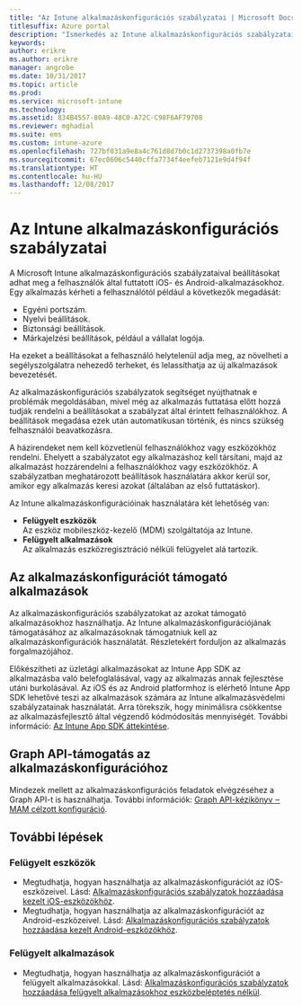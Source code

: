 ```yaml
---
title: "Az Intune alkalmazáskonfigurációs szabályzatai | Microsoft Docs"
titlesuffix: Azure portal
description: "Ismerkedés az Intune alkalmazáskonfigurációs szabályzatainak használatával."
keywords: 
author: erikre
ms.author: erikre
manager: angrobe
ms.date: 10/31/2017
ms.topic: article
ms.prod: 
ms.service: microsoft-intune
ms.technology: 
ms.assetid: 834B4557-80A9-48C0-A72C-C98F6AF79708
ms.reviewer: mghadial
ms.suite: ems
ms.custom: intune-azure
ms.openlocfilehash: 727bf031a9e8a4c761d8d7b0c1d2737398a0fb7e
ms.sourcegitcommit: 67ec0606c5440cffa7734f4eefeb7121e9d4f94f
ms.translationtype: HT
ms.contentlocale: hu-HU
ms.lasthandoff: 12/08/2017
---
```

# <a name="app-configuration-policies-for-intune"></a>Az Intune alkalmazáskonfigurációs szabályzatai

A Microsoft Intune alkalmazáskonfigurációs szabályzataival beállításokat adhat meg a felhasználók által futtatott iOS- és Android-alkalmazásokhoz. Egy alkalmazás kérheti a felhasználótól például a következők megadását:

- Egyéni portszám.
- Nyelvi beállítások.
- Biztonsági beállítások.
- Márkajelzési beállítások, például a vállalat logója.

Ha ezeket a beállításokat a felhasználó helytelenül adja meg, az növelheti a segélyszolgálatra nehezedő terheket, és lelassíthatja az új alkalmazások bevezetését.

Az alkalmazáskonfigurációs szabályzatok segítséget nyújthatnak e problémák megoldásában, mivel még az alkalmazás futtatása előtt hozzá tudják rendelni a beállításokat a szabályzat által érintett felhasználókhoz. A beállítások megadása ezek után automatikusan történik, és nincs szükség felhasználói beavatkozásra.

A házirendeket nem kell közvetlenül felhasználókhoz vagy eszközökhöz rendelni. Ehelyett a szabályzatot egy alkalmazáshoz kell társítani, majd az alkalmazást hozzárendelni a felhasználókhoz vagy eszközökhöz. A szabályzatban meghatározott beállítások használatára akkor kerül sor, amikor egy alkalmazás keresi azokat (általában az első futtatáskor).

Az Intune alkalmazáskonfigurációinak használatára két lehetőség van:
 - **Felügyelt eszközök**  
   Az eszköz mobileszköz-kezelő (MDM) szolgáltatója az Intune.
 - **Felügyelt alkalmazások**  
   Az alkalmazás eszközregisztráció nélküli felügyelet alá tartozik.

## <a name="apps-that-support-app-configuration"></a>Az alkalmazáskonfigurációt támogató alkalmazások

Az alkalmazáskonfigurációs szabályzatokat az azokat támogató alkalmazásokhoz használhatja. Az Intune alkalmazáskonfigurációjának támogatásához az alkalmazásoknak támogatniuk kell az alkalmazáskonfigurációk használatát. Részletekért forduljon az alkalmazás forgalmazójához.

Előkészítheti az üzletági alkalmazásokat az Intune App SDK az alkalmazásba való belefoglalásával, vagy az alkalmazás annak fejlesztése utáni burkolásával. Az iOS és az Android platformhoz is elérhető Intune App SDK lehetővé teszi az alkalmazások számára az Intune alkalmazásvédelmi szabályzatainak használatát. Arra törekszik, hogy minimálisra csökkentse az alkalmazásfejlesztő által végzendő kódmódosítás mennyiségét. További információ: [Az Intune App SDK áttekintése](app-sdk.md).

## <a name="graph-api-support-for-app-configuration"></a>Graph API-támogatás az alkalmazáskonfigurációhoz

Mindezek mellett az alkalmazáskonfigurációs feladatok elvégzéséhez a Graph API-t is használhatja. További információk: [Graph API-kézikönyv ‒ MAM célzott konfiguráció](https://graph.microsoft.io/docs/api-reference/beta/api/intune_mam_targetedmanagedappconfiguration_create).

## <a name="next-steps"></a>További lépések

### <a name="managed-devices"></a>Felügyelt eszközök

 - Megtudhatja, hogyan használhatja az alkalmazáskonfigurációt az iOS-eszközeivel.  Lásd: [Alkalmazáskonfigurációs szabályzatok hozzáadása kezelt iOS-eszközökhöz](app-configuration-policies-use-ios.md).
 - Megtudhatja, hogyan használhatja az alkalmazáskonfigurációt az Android-eszközeivel.  Lásd: [Alkalmazáskonfigurációs szabályzatok hozzáadása kezelt Android-eszközökhöz](app-configuration-policies-use-android.md).

### <a name="managed-apps"></a>Felügyelt alkalmazások

 - Megtudhatja, hogyan használhatja az alkalmazáskonfigurációt a felügyelt alkalmazásokkal. Lásd: [Alkalmazáskonfigurációs szabályzatok hozzáadása felügyelt alkalmazásokhoz eszközbeléptetés nélkül](app-configuration-policies-managed-app.md).